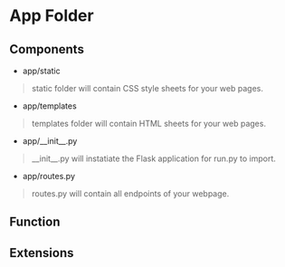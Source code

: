 # App Folder

## Components

- app/static
> static folder will contain CSS style sheets for your web pages.

- app/templates
> templates folder will contain HTML sheets for your web pages.

- app/\_\_init\_\_.py
> \_\_init\_\_.py will instatiate the Flask application for run.py to import.

- app/routes.py
> routes.py will contain all endpoints of your webpage.

## Function

## Extensions